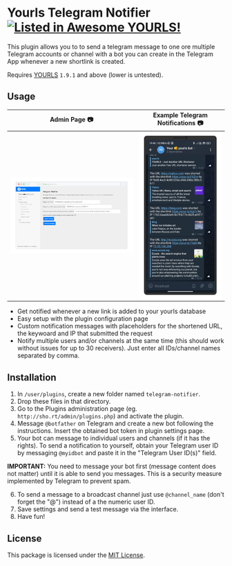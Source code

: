 
# Yourls Telegram Notifier [![Listed in Awesome YOURLS!](https://img.shields.io/badge/Awesome-YOURLS-C5A3BE)](https://github.com/YOURLS/awesome-yourls/)

<!-- Once you have committed code, get your plugin listed in Awesome YOURLS ! See https://github.com/YOURLS/awesome-yourls -->
This plugin allows you to to send a telegram message to one ore multiple Telegram accounts or channel with a bot you can create in the Telegram App whenever a new shortlink is created. 

Requires [YOURLS](https://yourls.org) `1.9.1` and above (lower is untested).

## Usage
| Admin Page :camera: | Example Telegram Notifications :camera:|
|--|--|
|![enter image description here](https://raw.githubusercontent.com/XLixl4snSU/universal-docs/main/yourls-telegram-notifier/desktop_screenshot.png)  | ![enter image description here](https://raw.githubusercontent.com/XLixl4snSU/universal-docs/main/yourls-telegram-notifier/mobile_screenshot.png)|

 

 - Get notified whenever a new link is added to your yourls database
 - Easy setup with the plugin configuration page
 - Custom notification messages with placeholders for the shortened URL, the keywoard and IP that submitted the request
 - Notify multiple users and/or channels at the same time (this should work without issues for up to 30 receivers). Just enter all IDs/channel names separated by comma.

## Installation

1. In `/user/plugins`, create a new folder named `telegram-notifier`.
2. Drop these files in that directory.
3. Go to the Plugins administration page (eg. `http://sho.rt/admin/plugins.php`) and activate the plugin.
4. Message `@botfather` on Telegram and create a new bot following the instructions. Insert the obtained bot token in plugin settings page.
5. Your bot can message to individual users and channels (if it has the rights). To send a notification to yourself, obtain your Telegram user ID by messaging `@myidbot` and paste it in the "Telegram User ID(s)" field. 

**IMPORTANT:** You need to message your bot first (message content does not matter) until it is able to send you messages. This is a security measure implemented by Telegram to prevent spam.

6. To send a message to a broadcast channel just use `@channel_name` (don't forget the "@") instead of a the numeric user ID.
7. Save settings and send a test message via the interface.
8. Have fun!

## License


This package is licensed under the [MIT License](LICENSE).
